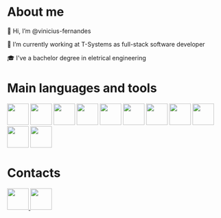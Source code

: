 # About me
👋 Hi, I’m @vinicius-fernandes 

👀 I’m currently working at T-Systems as full-stack software developer

🎓 I've a bachelor degree in eletrical engineering



#  Main languages and tools
<div>
    <img src="https://cdn.jsdelivr.net/gh/devicons/devicon/icons/java/java-original.svg" heigth=50 width=50/>
  <img src="https://cdn.jsdelivr.net/gh/devicons/devicon/icons/csharp/csharp-original.svg" heigth=50 width=50/>

<img src="https://cdn.jsdelivr.net/gh/devicons/devicon/icons/javascript/javascript-original.svg"  heigth=50 width=50/>

  <img src="https://cdn.jsdelivr.net/gh/devicons/devicon/icons/angularjs/angularjs-original.svg" heigth=50 width=50 />
<img src="https://cdn.jsdelivr.net/gh/devicons/devicon/icons/spring/spring-original-wordmark.svg"  heigth=50 width=50 />
  <img src="https://cdn.jsdelivr.net/gh/devicons/devicon/icons/dotnetcore/dotnetcore-original.svg" heigth=50 width=50 />

<img src="https://cdn.jsdelivr.net/gh/devicons/devicon/icons/html5/html5-original.svg" heigth=50 width=50/>
<img src="https://cdn.jsdelivr.net/gh/devicons/devicon/icons/css3/css3-original.svg" heigth=50 width=50 />
<img src="https://cdn.jsdelivr.net/gh/devicons/devicon/icons/mysql/mysql-original.svg" heigth=50 width=50/>
  <img src="https://cdn.jsdelivr.net/gh/devicons/devicon/icons/microsoftsqlserver/microsoftsqlserver-plain-wordmark.svg" heigth=50 width=50/>

<img src="https://cdn.jsdelivr.net/gh/devicons/devicon/icons/docker/docker-original.svg" heigth=50 width=50/>

  </div>

# Contacts

<div>
  <a href="https://www.linkedin.com/in/vinicius-afernandes/">
    <img src="https://cdn.jsdelivr.net/gh/devicons/devicon/icons/linkedin/linkedin-original.svg" heigth=50 width=50/>
  </a>
  
  <a href="mailto:viniciusnandes@hotmail.com">
    <img src="https://cdn-icons-png.flaticon.com/512/732/732200.png" heigth=50 width=50/>
  </a>
  </div>
  


